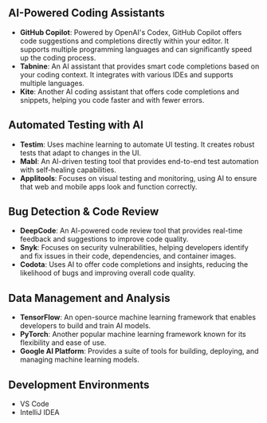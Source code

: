 ## AI-Powered Coding Assistants
* **GitHub Copilot**: Powered by OpenAI's Codex, GitHub Copilot offers code suggestions and completions directly within your editor. It supports multiple programming languages and can significantly speed up the coding process.
* **Tabnine**: An AI assistant that provides smart code completions based on your coding context. It integrates with various IDEs and supports multiple languages.
* **Kite**: Another AI coding assistant that offers code completions and snippets, helping you code faster and with fewer errors.

## Automated Testing with AI
* **Testim**: Uses machine learning to automate UI testing. It creates robust tests that adapt to changes in the UI.
* **Mabl**: An AI-driven testing tool that provides end-to-end test automation with self-healing capabilities.
* **Applitools**: Focuses on visual testing and monitoring, using AI to ensure that web and mobile apps look and function correctly.

## Bug Detection & Code Review
* **DeepCode**: An AI-powered code review tool that provides real-time feedback and suggestions to improve code quality.
* **Snyk**: Focuses on security vulnerabilities, helping developers identify and fix issues in their code, dependencies, and container images.
* **Codota**: Uses AI to offer code completions and insights, reducing the likelihood of bugs and improving overall code quality.

## Data Management and Analysis
* **TensorFlow**: An open-source machine learning framework that enables developers to build and train AI models.
* **PyTorch**: Another popular machine learning framework known for its flexibility and ease of use.
* **Google AI Platform**: Provides a suite of tools for building, deploying, and managing machine learning models.

## Development Environments
* VS Code
* IntelliJ IDEA
